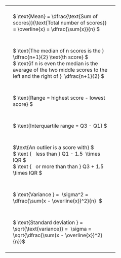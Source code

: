 ---
---

#  
<br>
<style type="text/css">
#T_9ef13 th.col_heading {
  text-align: left;
  font-size: 1em;
}
#T_9ef13 td {
  text-align: left;
  font-size: 1em;
  padding: 1.5em;
}
#T_9ef13_row0_col0, #T_9ef13_row1_col0, #T_9ef13_row2_col0, #T_9ef13_row3_col0, #T_9ef13_row4_col0, #T_9ef13_row5_col0, #T_9ef13_row6_col0 {
  width: 300px;
  white-space: pre-wrap;
}
</style>
<table id="T_9ef13">
  <thead>
  </thead>
  <tbody>
    <tr>
      <td id="T_9ef13_row0_col0" class="data row0 col0" >$ \text{Mean} = \dfrac{\text{Sum of scores}}{\text{Total number of scores}} = \overline{x} = \dfrac{\sum{x}}{n} $</td>
    </tr>
    <tr>
      <td id="T_9ef13_row1_col0" class="data row1 col0" >$ \text{The median of n scores is the } \dfrac{n+1}{2} \text{th score} $
$ \text{if n is even the median is the average of the two middle scores to the left and the right of }  \dfrac{n+1}{2} $</td>
    </tr>
    <tr>
      <td id="T_9ef13_row2_col0" class="data row2 col0" >$ \text{Range = highest score - lowest score} $</td>
    </tr>
    <tr>
      <td id="T_9ef13_row3_col0" class="data row3 col0" >$ \text{Interquartile range = Q3 - Q1} $</td>
    </tr>
    <tr>
      <td id="T_9ef13_row4_col0" class="data row4 col0" >$\text{An outlier is a score with} $
$ \text {   less than } Q1 - 1.5  \times IQR $
$ \text {   or more than than } Q3 + 1.5  \times IQR $</td>
    </tr>
    <tr>
      <td id="T_9ef13_row5_col0" class="data row5 col0" >$ \text{Variance } =  \sigma^2 = \dfrac{\sum(x - \overline{x})^2}{n}  $</td>
    </tr>
    <tr>
      <td id="T_9ef13_row6_col0" class="data row6 col0" >$ \text{Standard deviation } = \sqrt{\text{variance}} =  \sigma = \sqrt{\dfrac{\sum(x - \overline{x})^2}{n}}$</td>
    </tr>
  </tbody>
</table>
